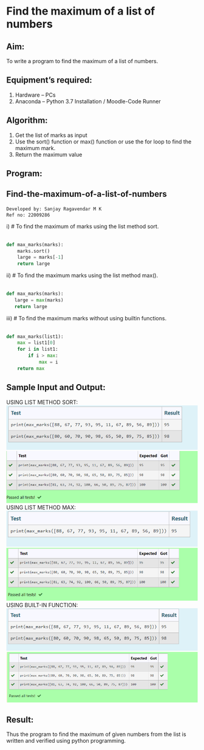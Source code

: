 # Find the maximum of a list of numbers
## Aim:
To write a program to find the maximum of a list of numbers.
## Equipment’s required:
1.	Hardware – PCs
2.	Anaconda – Python 3.7 Installation / Moodle-Code Runner
## Algorithm:
1.	Get the list of marks as input
2.	Use the sort() function or max() function or use the for loop to find the maximum mark.
3.	Return the maximum value
## Program:
## Find-the-maximum-of-a-list-of-numbers

```
Developed by: Sanjay Ragavendar M K
Ref no: 22009286
```

i)	# To find the maximum of marks using the list method sort.
```Python

def max_marks(marks):
    marks.sort()
    large = marks[-1]
    return large

```

ii)	# To find the maximum marks using the list method max().
```Python

def max_marks(marks):
   large = max(marks)
   return large

```

iii) # To find the maximum marks without using builtin functions.
```Python

def max_marks(list1):
    max = list1[0]
    for i in list1:
        if i > max:
            max = i
    return max


```
## Sample Input and Output:

USING LIST METHOD SORT:
![input](/input1.png) 
![output](/output1.png)
USING LIST METHOD MAX:
![input](/input%202.png)
![output](/output2.png)
USING BUILT-IN FUNCTION:
![input](/input%203.png)
![output](/output3.png)


## Result:
Thus the program to find the maximum of given numbers from the list is written and verified using python programming.
